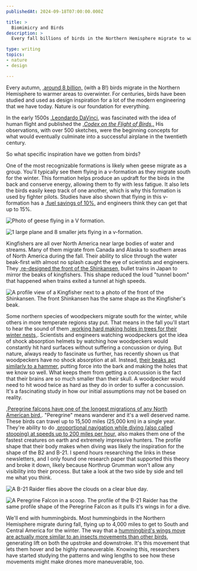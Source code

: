 ```yaml
---
publishedAt: 2024-09-18T07:00:00.000Z

title: >
  Biomimicry and Birds
description: >
  Every fall billions of birds in the Northern Hemisphere migrate to warmer climates during the winter. For hundreds of years, artists, scientists, and researchers have looked to birds for design inspiration. 

type: writing
topics:
- nature
- design

---
```


Every autumn, [​,around 8 billion,​](https://www.audubon.org/magazine/winter-2018/how-many-birds-disappear-between-migration) (with a B!) birds migrate in the Northern Hemisphere to warmer areas to overwinter. For centuries, birds have been studied and used as design inspiration for a lot of the modern engineering that we have today. Nature is our foundation for everything.

In the early 1500s [​,Leondardo DaVinci,​](https://airandspace.si.edu/exhibitions/leonardo-da-vincis-codex-flight-birds) was fascinated with the idea of human flight and published the [​,_Codex on the Flight of Birds_,​.](https://www.youtube.com/watch?v=oPCZ6HU9XLQ) His observations, with over 500 sketches, were the beginning concepts for what would eventually culminate into a successful airplane in the twentieth century.

So what specific inspiration have we gotten from birds?

One of the most recognizable formations is likely when geese migrate as a group. You'll typically see them flying in a v-formation as they migrate south for the winter. This formation helps produce an updraft for the birds in the back and conserve energy, allowing them to fly with less fatigue. It also lets the birds easily keep track of one another, which is why this formation is used by fighter pilots. Studies have also shown that flying in this v-formation has a [​,fuel savings of 10%,​](https://www.pressherald.com/2021/08/29/birding-its-not-just-geese-that-benefit-from-flying-in-a-v-formation/) and engineers think they can get that up to 15%.

![Photo of geese flying in a V formation.](https://cdn.sanity.io/images/xq50spjj/production/a2eb1521453a6b49aa8267cea89806f60d3b27cb-806x714.png)

![1 large plane and 8 smaller jets flying in a v-formation.](https://cdn.sanity.io/images/xq50spjj/production/b50bd9d35fe1327a06124d24cdff05e923dc792f-1152x796.png)

Kingfishers are all over North America near large bodies of water and streams. Many of them migrate from Canada and Alaska to southern areas of North America during the fall. Their ability to slice through the water beak-first with almost no splash caught the eye of scientists and engineers. They [​,re-designed the front of the Shinkansen,​](https://asknature.org/innovation/high-speed-train-inspired-by-the-kingfisher/) bullet trains in Japan to mirror the beaks of kingfishers. This shape reduced the loud "tunnel boom" that happened when trains exited a tunnel at high speeds.

![A profile view of a Kingfisher next to a photo of the front of the Shinkansen. The front Shinkansen has the same shape as the Kingfisher's beak. ](https://cdn.sanity.io/images/xq50spjj/production/5b1404b8c5d6bff9cd6c11ca6239cfbb2e941642-1568x626.png)

Some northern species of woodpeckers migrate south for the winter, while others in more temperate regions stay put. That means in the fall you'll start to hear the sound of them [​,working hard making holes in trees for their winter nests,​](https://www.audubon.org/news/listen-woodpeckers-making-their-winter-homes-fall#:~:text=A%20familiar%20sound%20of%20spring,Credits:). Scientists and engineers watching woodpeckers got the idea of shock absorption helmets by watching how woodpeckers would constantly hit hard surfaces without suffering a concussion or dying. But nature, always ready to fascinate us further, has recently shown us that woodpeckers have no shock absorption at all.  Instead, [their beaks act similarly to a hammer](https://www.smithsonianmag.com/smart-news/woodpecker-skulls-dont-absorb-shock-like-previously-thought-180980426/), putting force into the bark and making the holes that we know so well. What keeps them from getting a concussion is the fact that their brains are so much smaller than their skull. A woodpecker would need to hit wood twice as hard as they do in order to suffer a concussion. It's a fascinating study in how our initial assumptions may not be based on reality.

[​,Peregrine falcons have one of the longest migrations of any North American bird,​](https://www.allaboutbirds.org/guide/Peregrine_Falcon/maps-range). "Peregrine" means wanderer and it's a well deserved name. These birds can travel up to 15,500 miles (25,000 km) in a single year. They're ability to do [​,proportional navigation while diving (also called stooping) at speeds up to 200 miles per hour,​](https://www.audubon.org/news/research-reveals-exactly-why-peregrine-falcons-are-so-deadly) also makes them one of the fastest creatures on earth and extremely impressive hunters. The profile shape that their body makes when diving was likely the inspiration for the shape of the B2 and B-21. I spend hours researching the links in these newsletters, and I only found one research paper that supported this theory and broke it down, likely because Northrup Grumman won't allow any visibility into their process. But take a look at the two side by side and tell me what you think.

![A B-21 Raider flies above the clouds on a clear blue day.](https://cdn.sanity.io/images/xq50spjj/production/5766ce124f0c1d7c4d5bd38be41de69c8c0c1f44-1076x486.png)

![A Peregrine Falcon in a scoop. The profile of the B-21 Raider has the same profile shape of the Peregrine Falcon as it pulls it's wings in for a dive.](https://cdn.sanity.io/images/xq50spjj/production/e9e4e3359255b178d4de616876f93176ba0ac237-468x552.png)

  
We'll end with hummingbirds. Most hummingbirds in the Northern Hemisphere migrate during fall, flying up to 4,000 miles to get to South and Central America for the winter. The way that a [hummingbird's wings move are actually more similar to an insects movements than other birds](https://www.audubon.org/news/hummingbirds-inspire-drone-design), generating lift on both the upstroke and downstroke. It's this movement that lets them hover and be highly maneuverable. Knowing this, researchers have started studying the patterns and wing lengths to see how these movements might make drones more maneuverable, too.